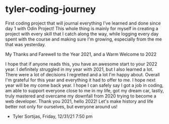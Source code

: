 # tyler-coding-journey
First coding project that will journal everything I've learned and done since day 1 with Odin Project! 
This whole thing is mainly for myself in creating a project with every skill that I catch along the way, while logging every day spent with the course and making sure I'm growing, especially from the me that was yesterday.

My Thanks and Farewell to the Year 2021, and a Warm Welcome to 2022

I hope that if anyone reads this, you have an awesome start to your 2022 year. I definitely struggled in my year with 2021, but I also learned a lot. There were a lot of decisions I regretted and a lot I'm happy about. Overall I'm grateful for this year and everything it had to offer to me. I hope next year will be my come back year. 
I hope I can safely say I got a job in coding, am able to support everyone close to me in my life, got my dream car, lastly, truly mastered and overcame my downfall from 2020 trying to become a web developer.
Thank you 2021, hello 2022! 
Let's make history and life better not only for ourselves, but everyone around us!

- Tyler Sortijas, Friday, 12/31/21 7:50 pm 